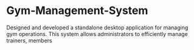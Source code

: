 # Gym-Management-System
Designed and developed a standalone desktop application for managing gym operations. This system allows administrators to efficiently manage trainers, members

